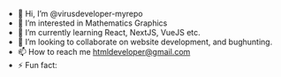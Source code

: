 - 👋 Hi, I’m @virusdeveloper-myrepo
- 👀 I’m interested in Mathematics Graphics
- 🌱 I’m currently learning React, NextJS, VueJS etc.
- 💞️ I’m looking to collaborate on website development, and bughunting.
- 📫 How to reach me htmldeveloper@gmail.com
- ⚡ Fun fact: 

<!---
virusdeveloper-myrepo/virusdeveloper-myrepo is a ✨ special ✨ repository because its `README.md` (this file) appears on your GitHub profile.
You can click the Preview link to take a look at your changes.
--->
